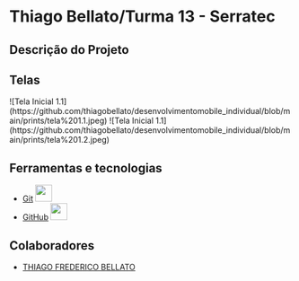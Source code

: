 # Thiago Bellato/Turma 13 - Serratec

## Descrição do Projeto
<p></p>

## Telas
<p>
  ![Tela Inicial 1.1](https://github.com/thiagobellato/desenvolvimentomobile_individual/blob/main/prints/tela%201.1.jpeg)
  ![Tela Inicial 1.1](https://github.com/thiagobellato/desenvolvimentomobile_individual/blob/main/prints/tela%201.2.jpeg)
</p>

## Ferramentas e tecnologias
- [Git]() <img loading="lazy" src="https://cdn.jsdelivr.net/gh/devicons/devicon/icons/git/git-original.svg" width="30" height="30"/>
- [GitHub]() <img loading="lazy" src="https://cdn.jsdelivr.net/gh/devicons/devicon/icons/github/github-original.svg" width="30" height="30"/>

## Colaboradores
- [THIAGO FREDERICO BELLATO](https://github.com/thiagobellato)
